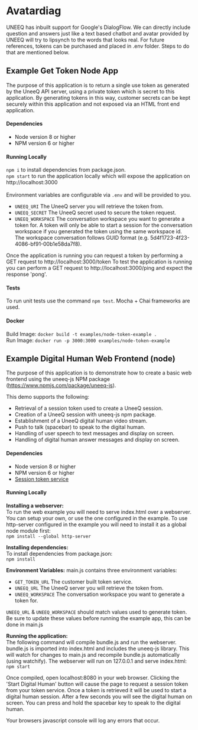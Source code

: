 # Avatardiag

UNEEQ has inbuilt support for Google's DialogFlow. We can directly include question and answers just like a text based chatbot and avatar provided by UNEEQ will try to lipsynch to the words that looks real. For future references, tokens can be purchased and placed in .env folder. Steps to do that are mentioned below.

## Example Get Token Node App
The purpose of this application is to return a single use token as generated by the UneeQ API server, using a private 
token which is secret to this application. By generating tokens in this way, customer secrets can be kept securely
within this application and not exposed via an HTML front end application.

#### Dependencies
- Node version 8 or higher
- NPM version 6 or higher

#### Running Locally
`npm i` to install dependencies from package.json.
<br/>
`npm start` to run the application locally which will expose the application on http://localhost:3000
<br/><br/>
Environment variables are configurable via `.env` and will be provided to you.
- `UNEEQ_URI` The UneeQ server you will retrieve the token from.
- `UNEEQ_SECRET` The UneeQ secret used to secure the token request.
- `UNEEQ_WORKSPACE` The conversation workspace you want to generate a token for. A token will only be able to start a 
session for the conversation workspace if you generated the token using the same workspace id. The workspace
conversation follows GUID format (e.g. 5d4f1723-4f23-4086-bf91-00b1e58da7f8).

Once the application is running you can request a token by performing a GET request to http://localhost:3000/token
To test the application is running you can perform a GET request to http://localhost:3000/ping and expect the response
'pong'.

#### Tests
To run unit tests use the command `npm test`. Mocha + Chai frameworks are used.

#### Docker
Build Image: `docker build -t examples/node-token-example .`
<br/>
Run Image: `docker run -p 3000:3000 examples/node-token-example`


## Example Digital Human Web Frontend (node)
The purpose of this application is to demonstrate how to create a basic web frontend using the uneeq-js NPM package
(https://www.npmjs.com/package/uneeq-js).

This demo supports the following:
- Retrieval of a session token used to create a UneeQ session.
- Creation of a UneeQ session with uneeq-js npm package.
- Establishment of a UneeQ digital human video stream.
- Push to talk (spacebar) to speak to the digital human.
- Handling of user speech to text messages and display on screen.
- Handling of digital human answer messages and display on screen.

#### Dependencies
- Node version 8 or higher
- NPM version 6 or higher
- [Session token service](https://gitlab.com/uneeq-oss/examples/tree/master/token/node)

#### Running Locally

<b>Installing a webserver:</b>
<br/>
To run the web example you will need to serve index.html over a webserver. You can setup your own, or use the one 
configured in the example. To use http-server configured in the example you will need to install it as a global node
module first:<br/>
`npm install --global http-server`

<b>Installing dependencies:</b>
<br/>
To install dependencies from package.json:<br/>
`npm install` 

<b>Environment Variables:</b>
main.js contains three environment variables:
- `GET_TOKEN_URL` The customer built token service.
- `UNEEQ_URL` The UneeQ server you will retrieve the token from.
- `UNEEQ_WORKSPACE` The conversation workspace you want to generate a token for.

`UNEEQ_URL` & `UNEEQ_WORKSPACE` should match values used to generate token. Be sure to update these values before
running the example app, this can be done in main.js

<b>Running the application:</b>
<br/>
The following command will compile bundle.js and run the webserver. bundle.js is imported into index.html and includes the uneeq-js library. This will
watch for changes to main.js and recompile bundle.js automatically (using watchify). The webserver will run on 127.0.0.1
and serve index.html:<br/>
`npm start`

Once compiled, open localhost:8080 in your web browser. Clicking the 'Start Digital Human' button will cause the page to
request a session token from your token service. Once a token is retrieved it will be used to start a digital human
session. After a few seconds you will see the digital human on screen. You can press and hold the spacebar key to speak
to the digital human.

Your browsers javascript console will log any errors that occur.
